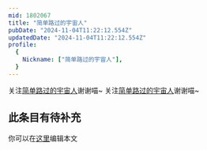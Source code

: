 ```yaml
---
mid: 1802067
title: "简单路过的宇宙人"
pubDate: "2024-11-04T11:22:12.554Z"
updatedDate: "2024-11-04T11:22:12.554Z"
profile:
  {
    Nickname: ["简单路过的宇宙人"],
  }
---
```


关注[简单路过的宇宙人](https://space.bilibili.com/1802067)谢谢喵~ 关注[简单路过的宇宙人](https://space.bilibili.com/1802067)谢谢喵~

## 此条目有待补充
你可以在[这里](https://github.com/Yuhanawa/VTuber.ICU/edit/master/src/content/v/简单路过的宇宙人/index.md)编辑本文
